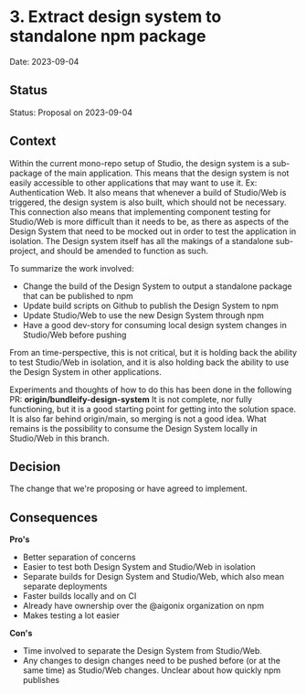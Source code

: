 # 3. Extract design system to standalone npm package

Date: 2023-09-04

## Status

Status: Proposal on 2023-09-04


## Context

Within the current mono-repo setup of Studio, the design system is a sub-package of the main application. This means that the design system is not easily accessible to other applications that may want to use it. Ex: Authentication Web.
It also means that whenever a build of Studio/Web is triggered, the design system is also built, which should not be necessary. This connection also means that implementing component testing for Studio/Web is more difficult than it needs to be, as there as aspects of the Design System that need to be mocked out in order to test the application in isolation.
The Design system itself has all the makings of a standalone sub-project, and should be amended to function as such.

To summarize the work involved:
- Change the build of the Design System to output a standalone package that can be published to npm
- Update build scripts on Github to publish the Design System to npm
- Update Studio/Web to use the new Design System through npm
- Have a good dev-story for consuming local design system changes in Studio/Web before pushing

From an time-perspective, this is not critical, but it is holding back the ability to test Studio/Web in isolation, and it is also holding back the ability to use the Design System in other applications.

Experiments and thoughts of how to do this has been done in the following PR: **origin/bundleify-design-system**
It is not complete, nor fully functioning, but it is a good starting point for getting into the solution space. It is also far behind origin/main, so merging is not a good idea. What remains is the possibility to consume the Design System locally in Studio/Web in this branch.

## Decision

The change that we're proposing or have agreed to implement.

## Consequences

**Pro's**
- Better separation of concerns
- Easier to test both Design System and Studio/Web in isolation
- Separate builds for Design System and Studio/Web, which also mean separate deployments
- Faster builds locally and on CI
- Already have ownership over the @aigonix organization on npm
- Makes testing a lot easier

**Con's**
- Time involved to separate the Design System from Studio/Web.
- Any changes to design changes need to be pushed before (or at the same time) as Studio/Web changes. Unclear about how quickly npm publishes

